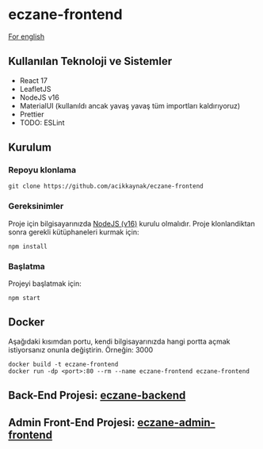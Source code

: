 # eczane-frontend
[For english](README_ENG.md)

## Kullanılan Teknoloji ve Sistemler
- React 17
- LeafletJS
- NodeJS v16
- MaterialUI (kullanıldı ancak yavaş yavaş tüm importları kaldırıyoruz)
- Prettier
- TODO: ESLint

## Kurulum
### Repoyu klonlama

```
git clone https://github.com/acikkaynak/eczane-frontend
```

### Gereksinimler
Proje için bilgisayarınızda [NodeJS (v16)](https://nodejs.org/en/download/) kurulu olmalıdır.
Proje klonlandiktan sonra gerekli kütüphaneleri kurmak için:

```
npm install
```

### Başlatma
Projeyi başlatmak için:

```
npm start
```

## Docker
Aşağıdaki kısımdan portu, kendi bilgisayarınızda hangi portta açmak istiyorsanız onunla değiştirin. Örneğin: 3000

```
docker build -t eczane-frontend
docker run -dp <port>:80 --rm --name eczane-frontend eczane-frontend
```

## Back-End Projesi: [eczane-backend](https://github.com/acikkaynak/eczane-backend)
## Admin Front-End Projesi: [eczane-admin-frontend](https://github.com/acikkaynak/eczane-admin-frontend)
